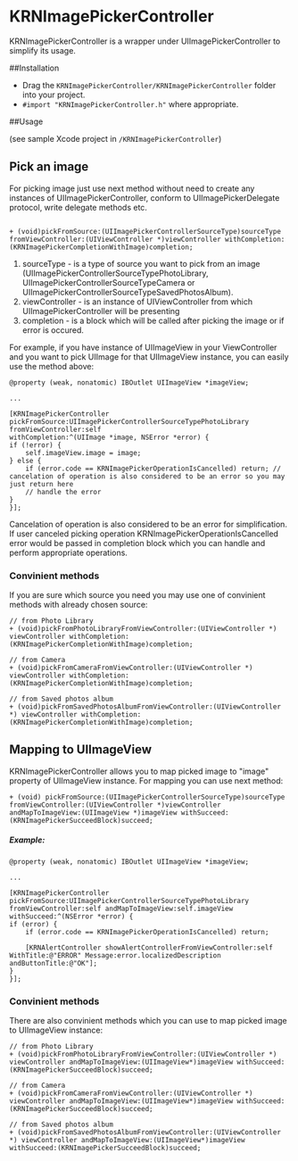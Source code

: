 KRNImagePickerController
========================

KRNImagePickerController is a wrapper under UIImagePickerController to simplify its usage.


##Installation
- Drag the `KRNImagePickerController/KRNImagePickerController` folder into your project.
- `#import "KRNImagePickerController.h"` where appropriate.

##Usage

(see sample Xcode project in `/KRNImagePickerController`)

## Pick an image

For picking image just use next method without need to create any instances of UIImagePickerController, conform to UIImagePickerDelegate protocol, write delegate methods etc.

```objc

+ (void)pickFromSource:(UIImagePickerControllerSourceType)sourceType fromViewController:(UIViewController *)viewController withCompletion:(KRNImagePickerCompletionWithImage)completion;
```

1. sourceType - is a type of source you want to pick from an image (UIImagePickerControllerSourceTypePhotoLibrary,
UIImagePickerControllerSourceTypeCamera or UIImagePickerControllerSourceTypeSavedPhotosAlbum).
2. viewController -  is an instance of UIViewController from which UIImagePickerController will be presenting
3. completion - is a block which will be called after picking the image or if error is occured.

For example, if you have instance of UIImageView in your ViewController and you want to pick UIImage for that UIImageView instance, you can easily use the method above:

```objc
@property (weak, nonatomic) IBOutlet UIImageView *imageView;

...

[KRNImagePickerController pickFromSource:UIImagePickerControllerSourceTypePhotoLibrary 
fromViewController:self 
withCompletion:^(UIImage *image, NSError *error) {
if (!error) {
    self.imageView.image = image;
} else {
    if (error.code == KRNImagePickerOperationIsCancelled) return; // cancelation of operation is also considered to be an error so you may just return here 
    // handle the error
}
}];
```
Cancelation of operation is also considered to be an error for simplification. If user canceled picking operation KRNImagePickerOperationIsCancelled error would be passed in completion block which you can handle and perform appropriate operations.
### Convinient methods
If you are sure which source you need you may use one of convinient methods with already chosen source:
```objc
// from Photo Library
+ (void)pickFromPhotoLibraryFromViewController:(UIViewController *) viewController withCompletion:(KRNImagePickerCompletionWithImage)completion; 

// from Camera
+ (void)pickFromCameraFromViewController:(UIViewController *) viewController withCompletion:(KRNImagePickerCompletionWithImage)completion;

// from Saved photos album
+ (void)pickFromSavedPhotosAlbumFromViewController:(UIViewController *) viewController withCompletion:(KRNImagePickerCompletionWithImage)completion; 
```
## Mapping to UIImageView
KRNImagePickerController allows you to map picked image to "image" property of UIImageView instance.
For mapping you can use next method:
```objc
+ (void) pickFromSource:(UIImagePickerControllerSourceType)sourceType fromViewController:(UIViewController *)viewController andMapToImageView:(UIImageView *)imageView withSucceed:(KRNImagePickerSucceedBlock)succeed;
```
##### Example:

```objc
@property (weak, nonatomic) IBOutlet UIImageView *imageView;

...

[KRNImagePickerController pickFromSource:UIImagePickerControllerSourceTypePhotoLibrary fromViewController:self andMapToImageView:self.imageView withSucceed:^(NSError *error) {
if (error) {
    if (error.code == KRNImagePickerOperationIsCancelled) return;

    [KRNAlertController showAlertControllerFromViewController:self WithTitle:@"ERROR" Message:error.localizedDescription andButtonTitle:@"OK"];
}
}];
```
### Convinient methods
There are also convinient methods which you can use to map picked image to UIImageView instance:
```objc
// from Photo Library
+ (void)pickFromPhotoLibraryFromViewController:(UIViewController *) viewController andMapToImageView:(UIImageView*)imageView withSucceed:(KRNImagePickerSucceedBlock)succeed;

// from Camera
+ (void)pickFromCameraFromViewController:(UIViewController *) viewController andMapToImageView:(UIImageView*)imageView withSucceed:(KRNImagePickerSucceedBlock)succeed;

// from Saved photos album
+ (void)pickFromSavedPhotosAlbumFromViewController:(UIViewController *) viewController andMapToImageView:(UIImageView*)imageView withSucceed:(KRNImagePickerSucceedBlock)succeed;
```